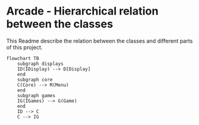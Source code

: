 # Arcade - Hierarchical relation between the classes
This Readme describe the relation between the classes and different parts of this project.

```mermaid
flowchart TB
    subgraph displays
    ID(IDisplay) --> D[Display]
    end
    subgraph core
    C(Core) --> M(Menu)
    end
    subgraph games
    IG(IGames) --> G(Game)
    end
    ID --> C
    C --> IG
```

